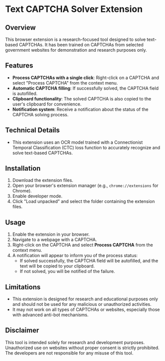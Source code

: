 # Text CAPTCHA Solver Extension

## Overview
This browser extension is a research-focused tool designed to solve text-based CAPTCHAs. It has been trained on CAPTCHAs from selected government websites for demonstration and research purposes only.

## Features
- **Process CAPTCHAs with a single click**: Right-click on a CAPTCHA and select "Process CAPTCHA" from the context menu.
- **Automatic CAPTCHA filling**: If successfully solved, the CAPTCHA field is autofilled.
- **Clipboard functionality**: The solved CAPTCHA is also copied to the user's clipboard for convenience.
- **Notification system**: Receive a notification about the status of the CAPTCHA solving process.

## Technical Details
- This extension uses an OCR model trained with a Connectionist Temporal Classification (CTC) loss function to accurately recognize and solve text-based CAPTCHAs.

## Installation
1. Download the extension files.
2. Open your browser's extension manager (e.g., `chrome://extensions` for Chrome).
3. Enable developer mode.
4. Click "Load unpacked" and select the folder containing the extension files.

## Usage
1. Enable the extension in your browser.
2. Navigate to a webpage with a CAPTCHA.
3. Right-click on the CAPTCHA and select **Process CAPTCHA** from the context menu.
4. A notification will appear to inform you of the process status:
   - If solved successfully, the CAPTCHA field will be autofilled, and the text will be copied to your clipboard.
   - If not solved, you will be notified of the failure.

## Limitations
- This extension is designed for research and educational purposes only and should not be used for any malicious or unauthorized activities.
- It may not work on all types of CAPTCHAs or websites, especially those with advanced anti-bot mechanisms.

## Disclaimer
This tool is intended solely for research and development purposes. Unauthorized use on websites without proper consent is strictly prohibited. The developers are not responsible for any misuse of this tool.



